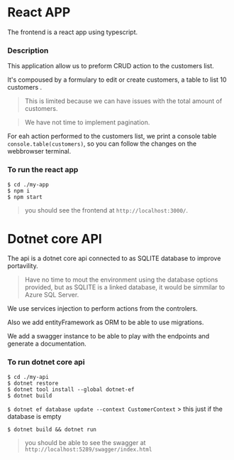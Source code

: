 # React APP

The frontend is a react app using typescript.

### Description

This application allow us to preform CRUD action to the customers list.

It's compoused by a formulary to edit or create customers, a table to list 10 customers .

> This is limited because we can have issues with the total amount of customers.

> We have not time to implement pagination.

For eah action performed to the customers list, we print a console table `console.table(customers)`, so you can follow the changes on the webbrowser terminal.

### To run the react app
```
$ cd ./my-app
$ npm i
$ npm start
```

> you should see the frontend at `http://localhost:3000/`.

# Dotnet core API

The api is a dotnet core api connected to as SQLITE database to improve portavility.

> Have no time to mout the environment using the database options provided, but as SQLITE is a linked database, it would be simmilar to Azure SQL Server.

We use services injection to perform actions from the controlers.

Also we add entityFramework as ORM to be able to use migrations.

We add a swagger instance to be able to play with the endpoints and generate a documentation.


### To run dotnet core api

```
$ cd ./my-api
$ dotnet restore
$ dotnet tool install --global dotnet-ef
$ dotnet build
```

`$ dotnet ef database update --context CustomerContext` > this just if the database is empty

`$ dotnet build && dotnet run`

> you should be able to see the swagger at `http://localhost:5289/swagger/index.html`
